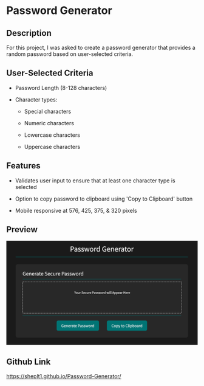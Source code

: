 # Password Generator

## Description

For this project, I was asked to create a password generator that provides a random password based on user-selected criteria.

## User-Selected Criteria

* Password Length (8-128 characters)

* Character types:

  - Special characters

  - Numeric characters

  - Lowercase characters

  - Uppercase characters

## Features

* Validates user input to ensure that at least one character type is selected

* Option to copy password to clipboard using 'Copy to Clipboard' button

* Mobile responsive at 576, 425, 375, & 320 pixels

## Preview

![Alt text](Images/Password-Generator.png?raw=true "Password Generator Preview Image")

## Github Link

https://sheplt1.github.io/Password-Generator/







